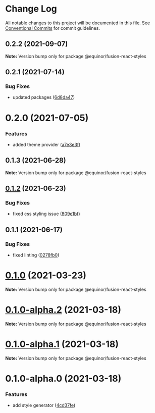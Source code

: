 # Change Log

All notable changes to this project will be documented in this file.
See [Conventional Commits](https://conventionalcommits.org) for commit guidelines.

## 0.2.2 (2021-09-07)

**Note:** Version bump only for package @equinor/fusion-react-styles





## 0.2.1 (2021-07-14)


### Bug Fixes

* updated packages ([6d8da47](https://github.com/equinor/fusion-react-components/commit/6d8da478103a94b34a3e0a3d107633f77ef4e7aa))





# 0.2.0 (2021-07-05)


### Features

* added theme provider ([a7e3e3f](https://github.com/equinor/fusion-react-components/commit/a7e3e3f0657ce4d5659bb387ca71d823242df20f))





## 0.1.3 (2021-06-28)

**Note:** Version bump only for package @equinor/fusion-react-styles





## [0.1.2](https://github.com/equinor/fusion-react-components/compare/@equinor/fusion-react-styles@0.1.1...@equinor/fusion-react-styles@0.1.2) (2021-06-23)


### Bug Fixes

* fixed css styling issue ([809e1bf](https://github.com/equinor/fusion-react-components/commit/809e1bfaac0a99d0bda3b32d49d51e2043428171))





## 0.1.1 (2021-06-17)


### Bug Fixes

* fixed linting ([0278fb0](https://github.com/equinor/fusion-react-components/commit/0278fb00da66f4cf6be855fc66eaa06074806465))





# [0.1.0](https://github.com/equinor/fusion-react-components/compare/@equinor/fusion-react-styles@0.1.0-alpha.2...@equinor/fusion-react-styles@0.1.0) (2021-03-23)

**Note:** Version bump only for package @equinor/fusion-react-styles





# [0.1.0-alpha.2](https://github.com/equinor/fusion-react-components/compare/@equinor/fusion-react-styles@0.1.0-alpha.1...@equinor/fusion-react-styles@0.1.0-alpha.2) (2021-03-18)

**Note:** Version bump only for package @equinor/fusion-react-styles





# [0.1.0-alpha.1](https://github.com/equinor/fusion-react-components/compare/@equinor/fusion-react-styles@0.1.0-alpha.0...@equinor/fusion-react-styles@0.1.0-alpha.1) (2021-03-18)

**Note:** Version bump only for package @equinor/fusion-react-styles





# 0.1.0-alpha.0 (2021-03-18)


### Features

* add style generator ([4cd37fe](https://github.com/equinor/fusion-react-components/commit/4cd37fe2f87ed90bd46f7a72921e6a2b4c5ea3a0))
